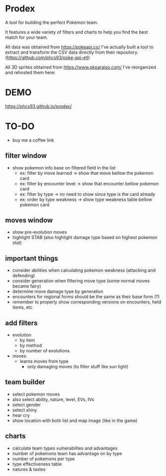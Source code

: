 # Prodex

A tool for building the perfect Pokémon team.

It features a wide variety of filters and charts to help you find the best match for your team.

All data was obtained from https://pokeapi.co/
I've actually built a tool to extract and transform the CSV data directly from their repository.
(https://github.com/phcs93/poke-api-etl)

All 3D sprites obtained from https://www.pkparaiso.com/
I've reorganized and rehosted them here: <WIP>

# DEMO

https://phcs93.github.io/prodex/

# TO-DO

  - buy me a coffee link

## filter window

  - show pokemon info base on filtered field in the list
    - ex: filter by move learned -> show that move bellow the pokemon card
    - ex: filter by encounter level -> show that encounter bellow pokemon card
    - ex: filter by type -> no need to show since type is the card already
    - ex: order by type weakness -> show type weakness table bellow pokemon card

## moves window

  - show pre-evolution moves
  - highlight STAB (also highlight damage type based on highest pokemon stat)

## important things

  - consider abilities when calculating pokemon weakness (attacking and defending)
  - consider generation when filtering move type (some normal moves became fairy)
  - determine move damage type by generation
  - encounters for regional forms should be the same as their base form (?)
  - remember to properly show corresponding versions on encounters, held items, etc

## add filters

  - evolution
    - by item
    - by method
    - by number of evolutions
  - moves
    - learns moves from type
      - only damaging moves (to filter stuff like sun light)

## team builder 

  - select pokemon moves
  - also select ability, nature, level, EVs, IVs
  - select gender
  - select shiny
  - hear cry
  - show location with both list and map image (like in the game)

## charts

  - calculate team types vulnerabilites and advantages
  - number of pokemons team has advantage on by type
  - number of pokemons per type
  - type effectiveness table
  - natures & tastes
